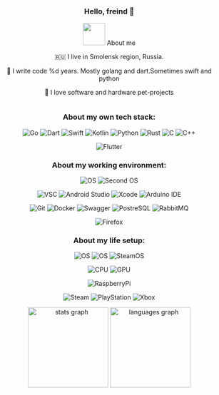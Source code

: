 <div id="body" align="center">

  <h3> Hello, freind 👋 </h3>

  <picture><img src = "https://github.com/7oSkaaa/7oSkaaa/blob/main/Images/about_me.gif?raw=true" width = 50px></picture> About me

  🇷🇺 I live in Smolensk region, Russia.

  🤖 I write code %d years. Mostly golang and dart.Sometimes swift and python

  🚀 I love software and hardware pet-projects
   
  <div id="header" align="center">
    <a href="https://t.me/mister_merlin">
      <img src="https://img.shields.io/badge/Telegram-blue?style=for-the-badge&logo=telegram&logoColor=white" alt=""/>
    </a>
  </div>

  ### About my own tech stack:

  ![Go](https://img.shields.io/badge/Go-00ADD8?style=for-the-badge&logo=go&logoColor=white)
  ![Dart](https://img.shields.io/badge/Dart-0175C2?style=for-the-badge&logo=dart&logoColor=white)
  ![Swift](https://img.shields.io/badge/Swift-FA7343?style=for-the-badge&logo=swift&logoColor=white)
  ![Kotlin](https://img.shields.io/badge/Kotlin-0095D5?&style=for-the-badge&logo=kotlin&logoColor=white)
  ![Python](https://img.shields.io/badge/Python-14354C?style=for-the-badge&logo=python&logoColor=white)
  ![Rust](https://img.shields.io/badge/Rust-000000?style=for-the-badge&logo=rust&logoColor=white)
  ![C](https://img.shields.io/badge/C-00599C?style=for-the-badge&logo=c&logoColor=white)
  ![C++](https://img.shields.io/badge/C%2B%2B-00599C?style=for-the-badge&logo=c%2B%2B&logoColor=white)

  ![Flutter](https://img.shields.io/badge/Flutter-02569B?style=for-the-badge&logo=flutter&logoColor=white)
  

  ### About my working environment:
  ![OS](https://img.shields.io/badge/Fedora-294172?style=for-the-badge&logo=fedora&logoColor=white)
  ![Second OS](https://img.shields.io/badge/mac%20os-000000?style=for-the-badge&logo=apple&logoColor=white)

  ![VSC](https://img.shields.io/badge/Visual_Studio_Code-0078D4?style=for-the-badge&logo=visual%20studio%20code&logoColor=white)
  ![Android Studio](https://img.shields.io/badge/Android_Studio-3DDC84?style=for-the-badge&logo=android-studio&logoColor=white)
  ![Xcode](https://img.shields.io/badge/Xcode-007ACC?style=for-the-badge&logo=Xcode&logoColor=white)
  ![Arduino IDE](https://img.shields.io/badge/Arduino_IDE-00979D?style=for-the-badge&logo=arduino&logoColor=white)

  ![Git](https://img.shields.io/badge/GIT-E44C30?style=for-the-badge&logo=git&logoColor=white)
  ![Docker](https://camo.githubusercontent.com/520a1dbbbe45141230ae86d40fbccbc880bdad5fd254d35d587f1361c3c1d3e3/68747470733a2f2f696d672e736869656c64732e696f2f62616467652f646f636b65722d2532333234393645442e7376673f267374796c653d666f722d7468652d6261646765266c6f676f3d646f636b6572266c6f676f436f6c6f723d7768697465)
  ![Swagger](https://camo.githubusercontent.com/2d0da4640b14b5c74e34d37a5c7ca5420a9743db5e353656649131d17dec788f/68747470733a2f2f696d672e736869656c64732e696f2f62616467652f737761676765722d2532333835454132442e7376673f267374796c653d666f722d7468652d6261646765266c6f676f3d73776167676572266c6f676f436f6c6f723d626c61636b)
  ![PostreSQL](https://img.shields.io/badge/PostgreSQL-316192?style=for-the-badge&logo=postgresql&logoColor=white)
  ![RabbitMQ](https://img.shields.io/badge/rabbitmq-%23FF6600.svg?&style=for-the-badge&logo=rabbitmq&logoColor=white)
  
  ![Firefox](https://img.shields.io/badge/Firefox_Browser-FF7139?style=for-the-badge&logo=Firefox-Browser&logoColor=white)

  ### About my life setup:
  ![OS](https://img.shields.io/badge/Android-3DDC84?style=for-the-badge&logo=android&logoColor=white)
  ![OS](https://img.shields.io/badge/Fedora-294172?style=for-the-badge&logo=fedora&logoColor=white)
  ![SteamOS](https://img.shields.io/badge/Steam_OS-000000?style=for-the-badge&logo=steam&logoColor=white)
  
  ![CPU](https://img.shields.io/badge/AMD-Ryzen_7_3950X-ED1C24?style=for-the-badge&logo=amd&logoColor=white)
  ![GPU](https://img.shields.io/badge/NVIDIA-GTX2080_super-76B900?style=for-the-badge&logo=nvidia&logoColor=white)

  ![RaspberryPi](https://img.shields.io/badge/Raspberry%20Pi-A22846?style=for-the-badge&logo=Raspberry%20Pi&logoColor=white)

  ![Steam](https://img.shields.io/badge/Steam-000000?style=for-the-badge&logo=steam&logoColor=white)
  ![PlayStation](https://img.shields.io/badge/PlayStation-003791?style=for-the-badge&logo=playstation&logoColor=white)
  ![Xbox](https://img.shields.io/badge/Xbox-107C10?style=for-the-badge&logo=xbox&logoColor=white)
  

  <div id="widget" align="center">
    <img src="https://github-readme-stats.vercel.app/api?username=mr-merlin&show_icons=true&theme=github_dark&hide_border=true&border_radius=20&include_all_commits=true&count_private=false" height="180" alt="stats graph" />
    <img src="https://github-readme-stats.vercel.app/api/top-langs/?username=mr-merlin&layout=compact&theme=github_dark&border_radius=20&exclude_repo=spil-site-frontend&hide=html,css&hide_border=true" height="180" alt="languages graph" />
  </div>

</div>